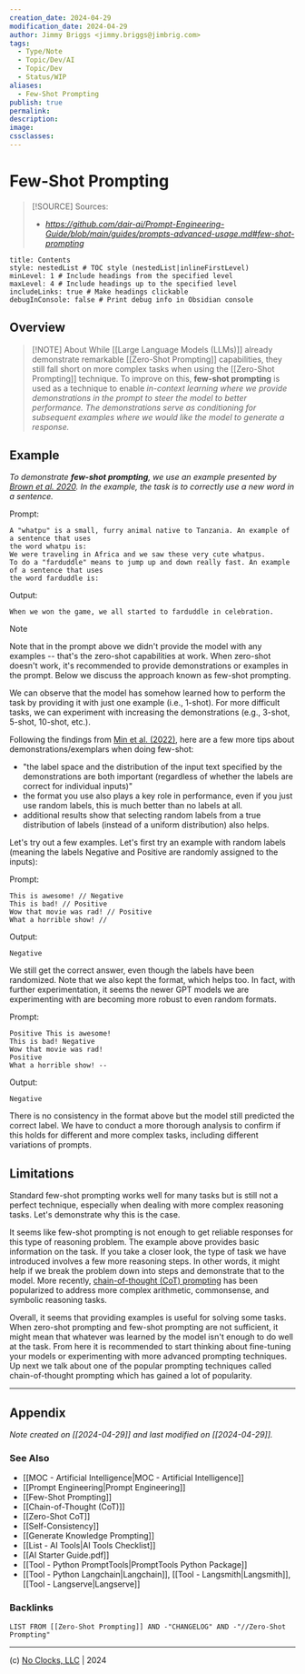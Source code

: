 ```yaml
---
creation_date: 2024-04-29
modification_date: 2024-04-29
author: Jimmy Briggs <jimmy.briggs@jimbrig.com>
tags:
  - Type/Note
  - Topic/Dev/AI
  - Topic/Dev
  - Status/WIP
aliases:
  - Few-Shot Prompting
publish: true
permalink:
description:
image:
cssclasses:
---
```



# Few-Shot Prompting

> [!SOURCE] Sources:
> - *https://github.com/dair-ai/Prompt-Engineering-Guide/blob/main/guides/prompts-advanced-usage.md#few-shot-prompting*

```table-of-contents
title: Contents 
style: nestedList # TOC style (nestedList|inlineFirstLevel)
minLevel: 1 # Include headings from the specified level
maxLevel: 4 # Include headings up to the specified level
includeLinks: true # Make headings clickable
debugInConsole: false # Print debug info in Obsidian console
```

## Overview

> [!NOTE] About
> While [[Large Language Models (LLMs)]] already demonstrate remarkable [[Zero-Shot Prompting]] capabilities, they still fall short on more complex tasks when using the [[Zero-Shot Prompting]] technique. To improve on this, **few-shot prompting** is used as a technique to enable *in-context learning where we provide demonstrations in the prompt to steer the model to better performance. The demonstrations serve as conditioning for subsequent examples where we would like the model to generate a response.*

## Example

*To demonstrate **few-shot prompting**, we use an example presented by [Brown et al. 2020](https://arxiv.org/abs/2005.14165). In the example, the task is to correctly use a new word in a sentence.*

Prompt:

```plaintext
A "whatpu" is a small, furry animal native to Tanzania. An example of a sentence that uses
the word whatpu is:
We were traveling in Africa and we saw these very cute whatpus.
To do a "farduddle" means to jump up and down really fast. An example of a sentence that uses
the word farduddle is:
```

Output:

```plaintext
When we won the game, we all started to farduddle in celebration.
```

> [!NOTE]
> Note that in the prompt above we didn't provide the model with any examples -- that's the zero-shot capabilities at work. When zero-shot doesn't work, it's recommended to provide demonstrations or examples in the prompt. Below we discuss the approach known as few-shot prompting.

We can observe that the model has somehow learned how to perform the task by providing it with just one example (i.e., 1-shot). For more difficult tasks, we can experiment with increasing the demonstrations (e.g., 3-shot, 5-shot, 10-shot, etc.).

Following the findings from [Min et al. (2022)](https://arxiv.org/abs/2202.12837), here are a few more tips about demonstrations/exemplars when doing few-shot:

- "the label space and the distribution of the input text specified by the demonstrations are both important (regardless of whether the labels are correct for individual inputs)"
- the format you use also plays a key role in performance, even if you just use random labels, this is much better than no labels at all.
- additional results show that selecting random labels from a true distribution of labels (instead of a uniform distribution) also helps.

Let's try out a few examples. Let's first try an example with random labels (meaning the labels Negative and Positive are randomly assigned to the inputs):

Prompt:

```plaintext
This is awesome! // Negative
This is bad! // Positive
Wow that movie was rad! // Positive
What a horrible show! //
```

Output:

```plaintext
Negative
```

We still get the correct answer, even though the labels have been randomized. Note that we also kept the format, which helps too. In fact, with further experimentation, it seems the newer GPT models we are experimenting with are becoming more robust to even random formats. 

Prompt:

```plaintext
Positive This is awesome! 
This is bad! Negative
Wow that movie was rad!
Positive
What a horrible show! --
```

Output:

```plaintext
Negative
```

There is no consistency in the format above but the model still predicted the correct label. We have to conduct a more thorough analysis to confirm if this holds for different and more complex tasks, including different variations of prompts.

## Limitations

Standard few-shot prompting works well for many tasks but is still not a perfect technique, especially when dealing with more complex reasoning tasks. Let's demonstrate why this is the case. 

It seems like few-shot prompting is not enough to get reliable responses for this type of reasoning problem. The example above provides basic information on the task. If you take a closer look, the type of task we have introduced involves a few more reasoning steps. In other words, it might help if we break the problem down into steps and demonstrate that to the model. More recently, [chain-of-thought (CoT) prompting](https://arxiv.org/abs/2201.11903) has been popularized to address more complex arithmetic, commonsense, and symbolic reasoning tasks.

Overall, it seems that providing examples is useful for solving some tasks. When zero-shot prompting and few-shot prompting are not sufficient, it might mean that whatever was learned by the model isn't enough to do well at the task. From here it is recommended to start thinking about fine-tuning your models or experimenting with more advanced prompting techniques. Up next we talk about one of the popular prompting techniques called chain-of-thought prompting which has gained a lot of popularity.


***

## Appendix

*Note created on [[2024-04-29]] and last modified on [[2024-04-29]].*

### See Also

- [[MOC - Artificial Intelligence|MOC - Artificial Intelligence]]
- [[Prompt Engineering|Prompt Engineering]]
- [[Few-Shot Prompting]]
- [[Chain-of-Thought (CoT)]]
- [[Zero-Shot CoT]]
- [[Self-Consistency]]
- [[Generate Knowledge Prompting]]
- [[List - AI Tools|AI Tools Checklist]]
- [[AI Starter Guide.pdf]]
- [[Tool - Python PromptTools|PromptTools Python Package]]
- [[Tool - Python Langchain|Langchain]], [[Tool - Langsmith|Langsmith]], [[Tool - Langserve|Langserve]]

### Backlinks

```dataview
LIST FROM [[Zero-Shot Prompting]] AND -"CHANGELOG" AND -"//Zero-Shot Prompting"
```

***

(c) [No Clocks, LLC](https://github.com/noclocks) | 2024